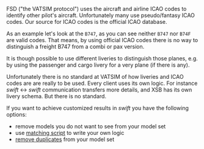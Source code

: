 <!--
    SPDX-FileCopyrightText: Copyright (C) swift Project Community / Contributors
    SPDX-License-Identifier: GFDL-1.3-only
-->

FSD ("the VATSIM protocol") uses the aircraft and airline ICAO codes to identify other pilot's aircraft.
Unfortunately many use pseudo/fantasy ICAO codes.
Our source for ICAO codes is the official ICAO database.

As an example let's look at the `B747`, as you can see neither `B747` nor `B74F` are valid codes.
That means, by using official ICAO codes there is no way to distinguish a freight B747 from a combi or pax version.

It is though possible to use different liveries to distinguish those planes, e.g. by using the passenger and cargo livery for a very plane (if there is any).

Unfortunately there is no standard at VATSIM of how liveries and ICAO codes are are really to be used.
Every client uses its own logic.
For instance *swift* <-> *swift* communication transfers more details, and XSB has its own livery schema.
But there is no standard.

If you want to achieve customized results in *swift* you have the following options:

- remove models you do not want to see from your model set
- use [matching script](./matching_script.md) to write your own logic
- [remove duplicates](./../models/removing_duplicates.md) from your model set

